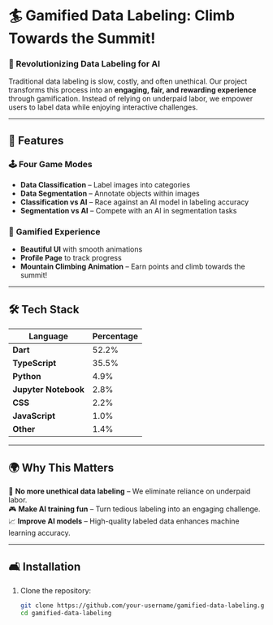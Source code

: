 # 🏄️ Gamified Data Labeling: Climb Towards the Summit!

### 🎯 Revolutionizing Data Labeling for AI  

Traditional data labeling is slow, costly, and often unethical. Our project transforms this process into an **engaging, fair, and rewarding experience** through gamification. Instead of relying on underpaid labor, we empower users to label data while enjoying interactive challenges.  

---

## 🚀 Features  

### 🕹️ **Four Game Modes**  
- **Data Classification** – Label images into categories  
- **Data Segmentation** – Annotate objects within images  
- **Classification vs AI** – Race against an AI model in labeling accuracy  
- **Segmentation vs AI** – Compete with an AI in segmentation tasks  

### 🌟 **Gamified Experience**  
- **Beautiful UI** with smooth animations  
- **Profile Page** to track progress  
- **Mountain Climbing Animation** – Earn points and climb towards the summit!  

---

## 🛠️ Tech Stack  

| Language | Percentage |
|----------|------------|
| **Dart** | 52.2% |
| **TypeScript** | 35.5% |
| **Python** | 4.9% |
| **Jupyter Notebook** | 2.8% |
| **CSS** | 2.2% |
| **JavaScript** | 1.0% |
| **Other** | 1.4% |

---

## 🌍 **Why This Matters**  

🚫 **No more unethical data labeling** – We eliminate reliance on underpaid labor.  
🎮 **Make AI training fun** – Turn tedious labeling into an engaging challenge.  
📈 **Improve AI models** – High-quality labeled data enhances machine learning accuracy.  

---

## 🛋️ Installation  

1. Clone the repository:  
   ```bash
   git clone https://github.com/your-username/gamified-data-labeling.git
   cd gamified-data-labeling
